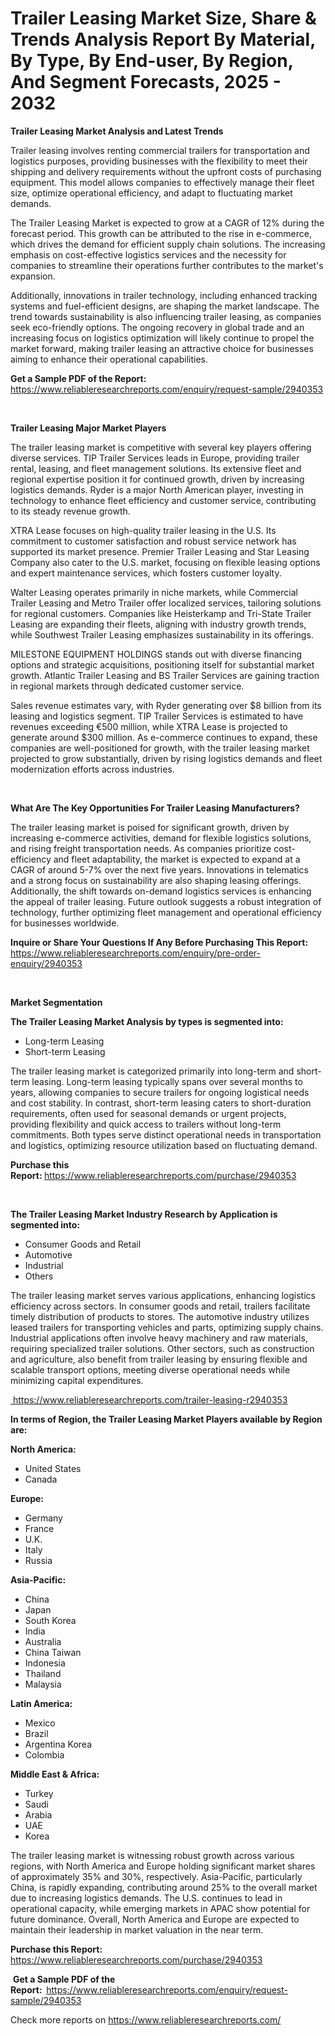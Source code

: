 <p><h1>Trailer Leasing Market Size, Share & Trends Analysis Report By Material, By Type, By End-user, By Region, And Segment Forecasts, 2025 - 2032</h1></p><p><strong>Trailer Leasing Market Analysis and Latest Trends</strong></p>
<p><p>Trailer leasing involves renting commercial trailers for transportation and logistics purposes, providing businesses with the flexibility to meet their shipping and delivery requirements without the upfront costs of purchasing equipment. This model allows companies to effectively manage their fleet size, optimize operational efficiency, and adapt to fluctuating market demands.</p><p>The Trailer Leasing Market is expected to grow at a CAGR of 12% during the forecast period. This growth can be attributed to the rise in e-commerce, which drives the demand for efficient supply chain solutions. The increasing emphasis on cost-effective logistics services and the necessity for companies to streamline their operations further contributes to the market's expansion. </p><p>Additionally, innovations in trailer technology, including enhanced tracking systems and fuel-efficient designs, are shaping the market landscape. The trend towards sustainability is also influencing trailer leasing, as companies seek eco-friendly options. The ongoing recovery in global trade and an increasing focus on logistics optimization will likely continue to propel the market forward, making trailer leasing an attractive choice for businesses aiming to enhance their operational capabilities.</p></p>
<p><strong>Get a Sample PDF of the Report:&nbsp;</strong> <a href="https://www.reliableresearchreports.com/enquiry/request-sample/2940353?utm_campaign=2745&utm_medium=2&utm_source=Github&utm_content=ia&utm_term=15032025&utm_id=trailer-leasing">https://www.reliableresearchreports.com/enquiry/request-sample/2940353</a></p>
<p>&nbsp;</p>
<p><strong>Trailer Leasing Major Market Players</strong></p>
<p><p>The trailer leasing market is competitive with several key players offering diverse services. TIP Trailer Services leads in Europe, providing trailer rental, leasing, and fleet management solutions. Its extensive fleet and regional expertise position it for continued growth, driven by increasing logistics demands. Ryder is a major North American player, investing in technology to enhance fleet efficiency and customer service, contributing to its steady revenue growth.</p><p>XTRA Lease focuses on high-quality trailer leasing in the U.S. Its commitment to customer satisfaction and robust service network has supported its market presence. Premier Trailer Leasing and Star Leasing Company also cater to the U.S. market, focusing on flexible leasing options and expert maintenance services, which fosters customer loyalty.</p><p>Walter Leasing operates primarily in niche markets, while Commercial Trailer Leasing and Metro Trailer offer localized services, tailoring solutions for regional customers. Companies like Heisterkamp and Tri-State Trailer Leasing are expanding their fleets, aligning with industry growth trends, while Southwest Trailer Leasing emphasizes sustainability in its offerings.</p><p>MILESTONE EQUIPMENT HOLDINGS stands out with diverse financing options and strategic acquisitions, positioning itself for substantial market growth. Atlantic Trailer Leasing and BS Trailer Services are gaining traction in regional markets through dedicated customer service.</p><p>Sales revenue estimates vary, with Ryder generating over $8 billion from its leasing and logistics segment. TIP Trailer Services is estimated to have revenues exceeding €500 million, while XTRA Lease is projected to generate around $300 million. As e-commerce continues to expand, these companies are well-positioned for growth, with the trailer leasing market projected to grow substantially, driven by rising logistics demands and fleet modernization efforts across industries.</p></p>
<p>&nbsp;</p>
<p><strong>What Are The Key Opportunities For Trailer Leasing Manufacturers?</strong></p>
<p><p>The trailer leasing market is poised for significant growth, driven by increasing e-commerce activities, demand for flexible logistics solutions, and rising freight transportation needs. As companies prioritize cost-efficiency and fleet adaptability, the market is expected to expand at a CAGR of around 5-7% over the next five years. Innovations in telematics and a strong focus on sustainability are also shaping leasing offerings. Additionally, the shift towards on-demand logistics services is enhancing the appeal of trailer leasing. Future outlook suggests a robust integration of technology, further optimizing fleet management and operational efficiency for businesses worldwide.</p></p>
<p><strong>Inquire or Share Your Questions If Any Before Purchasing This Report:</strong> <a href="https://www.reliableresearchreports.com/enquiry/pre-order-enquiry/2940353?utm_campaign=2745&utm_medium=2&utm_source=Github&utm_content=ia&utm_term=15032025&utm_id=trailer-leasing">https://www.reliableresearchreports.com/enquiry/pre-order-enquiry/2940353</a></p>
<p>&nbsp;</p>
<p><strong>Market Segmentation</strong></p>
<p><strong>The Trailer Leasing Market Analysis by types is segmented into:</strong></p>
<p><ul><li>Long-term Leasing</li><li>Short-term Leasing</li></ul></p>
<p><p>The trailer leasing market is categorized primarily into long-term and short-term leasing. Long-term leasing typically spans over several months to years, allowing companies to secure trailers for ongoing logistical needs and cost stability. In contrast, short-term leasing caters to short-duration requirements, often used for seasonal demands or urgent projects, providing flexibility and quick access to trailers without long-term commitments. Both types serve distinct operational needs in transportation and logistics, optimizing resource utilization based on fluctuating demand.</p></p>
<p><strong>Purchase this Report:&nbsp;</strong><a href="https://www.reliableresearchreports.com/purchase/2940353?utm_campaign=2745&utm_medium=2&utm_source=Github&utm_content=ia&utm_term=15032025&utm_id=trailer-leasing">https://www.reliableresearchreports.com/purchase/2940353</a></p>
<p>&nbsp;</p>
<p><strong>The Trailer Leasing Market Industry Research by Application is segmented into:</strong></p>
<p><ul><li>Consumer Goods and Retail</li><li>Automotive</li><li>Industrial</li><li>Others</li></ul></p>
<p><p>The trailer leasing market serves various applications, enhancing logistics efficiency across sectors. In consumer goods and retail, trailers facilitate timely distribution of products to stores. The automotive industry utilizes leased trailers for transporting vehicles and parts, optimizing supply chains. Industrial applications often involve heavy machinery and raw materials, requiring specialized trailer solutions. Other sectors, such as construction and agriculture, also benefit from trailer leasing by ensuring flexible and scalable transport options, meeting diverse operational needs while minimizing capital expenditures.</p></p>
<p><a href="https://www.reliableresearchreports.com/trailer-leasing-r2940353?utm_campaign=2745&utm_medium=2&utm_source=Github&utm_content=ia&utm_term=15032025&utm_id=trailer-leasing">&nbsp;https://www.reliableresearchreports.com/trailer-leasing-r2940353</a></p>
<p><strong>In terms of Region, the Trailer Leasing Market Players available by Region are:</strong></p>
<p>
    <p> <strong> North America: </strong>
        <ul>
            <li>United States</li>
            <li>Canada</li>
        </ul>
        </p> 
    <p> <strong> Europe: </strong>
        <ul>
            <li>Germany</li>
            <li>France</li>
            <li>U.K.</li>
            <li>Italy</li>
            <li>Russia</li>
        </ul>
        </p> 
    <p> <strong> Asia-Pacific: </strong>
        <ul>
            <li>China</li>
            <li>Japan</li>
            <li>South Korea</li>
            <li>India</li>
            <li>Australia</li>
            <li>China Taiwan</li>
            <li>Indonesia</li>
            <li>Thailand</li>
            <li>Malaysia</li>
        </ul>
        </p> 
    <p> <strong> Latin America: </strong>
        <ul>
            <li>Mexico</li>
            <li>Brazil</li>
            <li>Argentina Korea</li>
            <li>Colombia</li>
        </ul>
        </p> 
    <p> <strong> Middle East & Africa: </strong>
        <ul>
            <li>Turkey</li>
            <li>Saudi</li>
            <li>Arabia</li>
            <li>UAE</li>
            <li>Korea</li>
        </ul>
    </p>
    </p>
<p><p>The trailer leasing market is witnessing robust growth across various regions, with North America and Europe holding significant market shares of approximately 35% and 30%, respectively. Asia-Pacific, particularly China, is rapidly expanding, contributing around 25% to the overall market due to increasing logistics demands. The U.S. continues to lead in operational capacity, while emerging markets in APAC show potential for future dominance. Overall, North America and Europe are expected to maintain their leadership in market valuation in the near term.</p></p>
<p><strong>Purchase this Report: </strong><a href="https://www.reliableresearchreports.com/purchase/2940353?utm_campaign=2745&utm_medium=2&utm_source=Github&utm_content=ia&utm_term=15032025&utm_id=trailer-leasing">https://www.reliableresearchreports.com/purchase/2940353</a></p>
<p>&nbsp;<strong>Get a Sample PDF of the Report:&nbsp;&nbsp;</strong><a href="https://www.reliableresearchreports.com/enquiry/request-sample/2940353?utm_campaign=2745&utm_medium=2&utm_source=Github&utm_content=ia&utm_term=15032025&utm_id=trailer-leasing">https://www.reliableresearchreports.com/enquiry/request-sample/2940353</a></p>
<p><strong></strong></p>
<p>Check more reports on <a href="https://www.reliableresearchreports.com/?utm_campaign=2745&utm_medium=2&utm_source=Github&utm_content=ia&utm_term=15032025&utm_id=trailer-leasing">https://www.reliableresearchreports.com/</a></p>